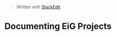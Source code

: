 


> Written with [StackEdit](https://stackedit.io/).
# Documenting EiG Projects <title>
> Brief Description (Introduction):
> This document provides a shell as to the documentation of a general project that must be completed as the project is in its intital, integration and phased implementation. THis document is a template and shell to what is expected to be documented in the project
> - Please use the README.md file on the front of the repository for this purpose. 
> - Use other files in the repo as necessary if there are document based deliverables.
> - Can be public or enterprise
> - use this README on all projects, even code.
> Mark issues in projec or code repositories with the label “

# Background

# Methods

# Intended Results

## Phase 1

- Element of Phase 1
- Element of Phase 1
- [...]

## Phase 2

- Element of Phase 2
> Description of phase if necessary or not yet determined

[...]

## Phase _N_

## Associated Github Projects
### Main Project(s)
[Reference Github Projects (i.e. Arcus POC](https://github.research.chop.edu)
### Dependencies
-[ ][Reference dependent repos or issues unresolved](https://github.com/)

 - [ ] List item
 - [ ] [Reference Dependent Repos or Issues](https://www.github.com)
 - [x] Comp  

[Reference resolved github repos or issues](https://github.com)

### Immediate Issues 
> to discuss in 1:1s or generally

|Item|Issue  |
|--|--|
| This thing doesn’t work | [33](https://github.com) |
| This is so cool | [122](https://github.com)|

## Collaborators

**Non-DBHi**
:Adam Resnick
:Bill Gaynor
:Bob Baldsanno
:Steve Hungar

DBHi
[Alex Felmeister](https://github.com/AlexFelmeister)





<!--stackedit_data:
eyJoaXN0b3J5IjpbNTEyNjYyMTI1LDE0MjA3MzYyMzVdfQ==
-->
